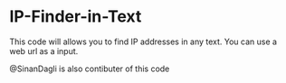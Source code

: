 # IP-Finder-in-Text

This code will allows you to find IP addresses in any text. You can use a web url as a input.

@SinanDagli is also contibuter of this code
